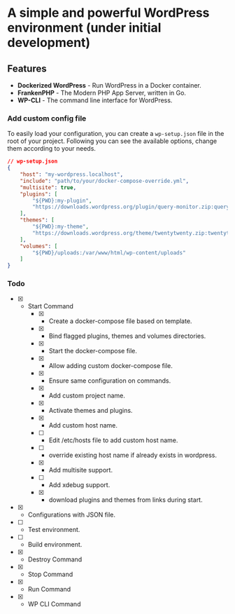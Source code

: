 # A simple and powerful WordPress environment (under initial development)

## Features

- **Dockerized WordPress** - Run WordPress in a Docker container.
- **FrankenPHP** - The Modern PHP App Server, written in Go.
- **WP-CLI** - The command line interface for WordPress.

### Add custom config file

To easily load your configuration, you can create a `wp-setup.json` file in the root of your project.
Following you can see the available options, change them according to your needs.

```json
// wp-setup.json
{
	"host": "my-wordpress.localhost",
	"include": "path/to/your/docker-compose-override.yml",
	"multisite": true,
	"plugins": [
		"${PWD}:my-plugin",
		"https://downloads.wordpress.org/plugin/query-monitor.zip:query-monitor"
	],
	"themes": [
		"${PWD}:my-theme",
		"https://downloads.wordpress.org/theme/twentytwenty.zip:twentytwenty"
	],
	"volumes": [
		"${PWD}/uploads:/var/www/html/wp-content/uploads"
	]
}
```

### Todo

- [x] - Start Command
	- [x] - Create a docker-compose file based on template.
	- [x] - Bind flagged plugins, themes and volumes directories.
	- [x] - Start the docker-compose file.
	- [x] - Allow adding custom docker-compose file.
	- [x] - Ensure same configuration on commands.
	- [x] - Add custom project name.
	- [x] - Activate themes and plugins.
	- [x] - Add custom host name.
	- [ ] - Edit /etc/hosts file to add custom host name.
	- [ ] - override existing host name if already exists in wordpress.
	- [x] - Add multisite support.
	- [ ] - Add xdebug support.
	- [x] - download plugins and themes from links during start.
- [x] - Configurations with JSON file.
- [ ] - Test environment.
- [ ] - Build environment.
- [x] - Destroy Command
- [x] - Stop Command
- [x] - Run Command
- [x] - WP CLI Command
